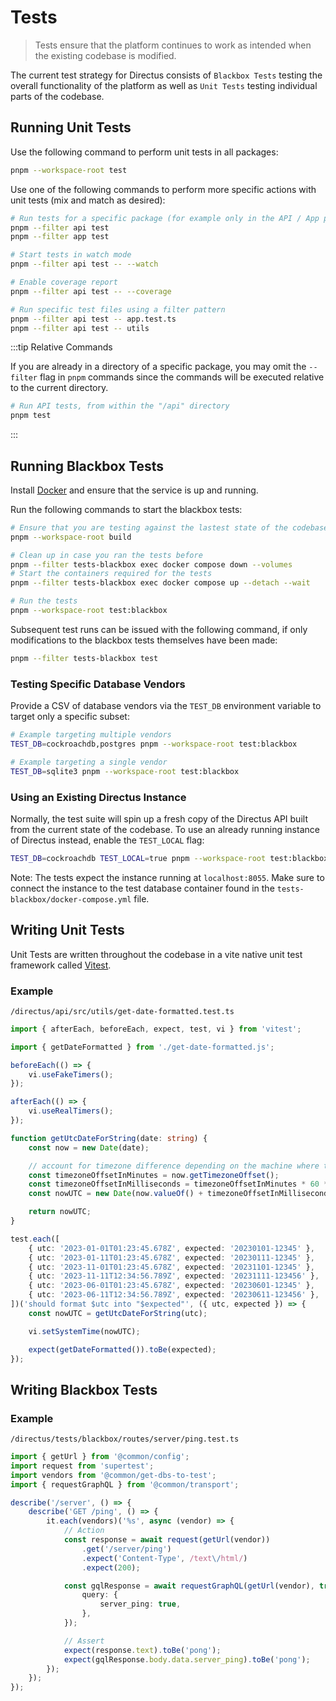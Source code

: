 # Tests

> Tests ensure that the platform continues to work as intended when the existing codebase is modified.

The current test strategy for Directus consists of `Blackbox Tests` testing the overall functionality of the platform as well as `Unit Tests` testing individual parts of the codebase.


## Running Unit Tests

Use the following command to perform unit tests in all packages:
```bash
pnpm --workspace-root test
```

Use one of the following commands to perform more specific actions with unit tests (mix and match as desired):

```bash
# Run tests for a specific package (for example only in the API / App package)
pnpm --filter api test
pnpm --filter app test

# Start tests in watch mode
pnpm --filter api test -- --watch

# Enable coverage report
pnpm --filter api test -- --coverage

# Run specific test files using a filter pattern
pnpm --filter api test -- app.test.ts
pnpm --filter api test -- utils
```

:::tip Relative Commands

If you are already in a directory of a specific package, you may omit the `--filter` flag in `pnpm` commands since the commands will be executed relative to the current directory.

```bash
# Run API tests, from within the "/api" directory
pnpm test
```

:::

## Running Blackbox Tests

Install [Docker](https://docs.docker.com/get-docker/) and ensure that the service is up and running.

Run the following commands to start the blackbox tests:

```bash
# Ensure that you are testing against the lastest state of the codebase
pnpm --workspace-root build

# Clean up in case you ran the tests before
pnpm --filter tests-blackbox exec docker compose down --volumes
# Start the containers required for the tests
pnpm --filter tests-blackbox exec docker compose up --detach --wait

# Run the tests
pnpm --workspace-root test:blackbox
```

Subsequent test runs can be issued with the following command, if only modifications to the blackbox tests themselves have been made:

```bash
pnpm --filter tests-blackbox test
```

### Testing Specific Database Vendors

Provide a CSV of database vendors via the `TEST_DB` environment variable to target only a specific subset:

```bash
# Example targeting multiple vendors
TEST_DB=cockroachdb,postgres pnpm --workspace-root test:blackbox

# Example targeting a single vendor
TEST_DB=sqlite3 pnpm --workspace-root test:blackbox
```

### Using an Existing Directus Instance

Normally, the test suite will spin up a fresh copy of the Directus API built from the current state of the codebase. To use
an already running instance of Directus instead, enable the `TEST_LOCAL` flag:

```bash
TEST_DB=cockroachdb TEST_LOCAL=true pnpm --workspace-root test:blackbox
```

Note: The tests expect the instance running at `localhost:8055`. Make sure to connect the instance to the test database
container found in the `tests-blackbox/docker-compose.yml` file.

## Writing Unit Tests
Unit Tests are written throughout the codebase in a vite native unit test framework called [Vitest](https://vitest.dev). 

### Example
```
/directus/api/src/utils/get-date-formatted.test.ts
```
```ts
import { afterEach, beforeEach, expect, test, vi } from 'vitest';

import { getDateFormatted } from './get-date-formatted.js';

beforeEach(() => {
	vi.useFakeTimers();
});

afterEach(() => {
	vi.useRealTimers();
});

function getUtcDateForString(date: string) {
	const now = new Date(date);

	// account for timezone difference depending on the machine where this test is ran
	const timezoneOffsetInMinutes = now.getTimezoneOffset();
	const timezoneOffsetInMilliseconds = timezoneOffsetInMinutes * 60 * 1000;
	const nowUTC = new Date(now.valueOf() + timezoneOffsetInMilliseconds);

	return nowUTC;
}

test.each([
	{ utc: '2023-01-01T01:23:45.678Z', expected: '20230101-12345' },
	{ utc: '2023-01-11T01:23:45.678Z', expected: '20230111-12345' },
	{ utc: '2023-11-01T01:23:45.678Z', expected: '20231101-12345' },
	{ utc: '2023-11-11T12:34:56.789Z', expected: '20231111-123456' },
	{ utc: '2023-06-01T01:23:45.678Z', expected: '20230601-12345' },
	{ utc: '2023-06-11T12:34:56.789Z', expected: '20230611-123456' },
])('should format $utc into "$expected"', ({ utc, expected }) => {
	const nowUTC = getUtcDateForString(utc);

	vi.setSystemTime(nowUTC);

	expect(getDateFormatted()).toBe(expected);
});
```

## Writing Blackbox Tests

### Example

```
/directus/tests/blackbox/routes/server/ping.test.ts
```

```ts
import { getUrl } from '@common/config';
import request from 'supertest';
import vendors from '@common/get-dbs-to-test';
import { requestGraphQL } from '@common/transport';

describe('/server', () => {
	describe('GET /ping', () => {
		it.each(vendors)('%s', async (vendor) => {
			// Action
			const response = await request(getUrl(vendor))
				.get('/server/ping')
				.expect('Content-Type', /text\/html/)
				.expect(200);

			const gqlResponse = await requestGraphQL(getUrl(vendor), true, null, {
				query: {
					server_ping: true,
				},
			});

			// Assert
			expect(response.text).toBe('pong');
			expect(gqlResponse.body.data.server_ping).toBe('pong');
		});
	});
});
```